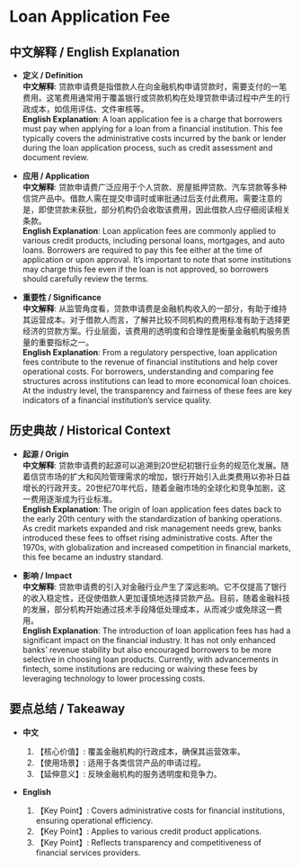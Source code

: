 # Loan Application Fee

## 中文解释 / English Explanation

* **定义 / Definition**  
  **中文解释**: 贷款申请费是指借款人在向金融机构申请贷款时，需要支付的一笔费用。这笔费用通常用于覆盖银行或贷款机构在处理贷款申请过程中产生的行政成本，如信用评估、文件审核等。  
  **English Explanation**: A loan application fee is a charge that borrowers must pay when applying for a loan from a financial institution. This fee typically covers the administrative costs incurred by the bank or lender during the loan application process, such as credit assessment and document review.

* **应用 / Application**  
  **中文解释**: 贷款申请费广泛应用于个人贷款、房屋抵押贷款、汽车贷款等多种信贷产品中。借款人需在提交申请时或审批通过后支付此费用。需要注意的是，即使贷款未获批，部分机构仍会收取该费用，因此借款人应仔细阅读相关条款。  
  **English Explanation**: Loan application fees are commonly applied to various credit products, including personal loans, mortgages, and auto loans. Borrowers are required to pay this fee either at the time of application or upon approval. It’s important to note that some institutions may charge this fee even if the loan is not approved, so borrowers should carefully review the terms.

* **重要性 / Significance**  
  **中文解释**: 从监管角度看，贷款申请费是金融机构收入的一部分，有助于维持其运营成本。对于借款人而言，了解并比较不同机构的费用标准有助于选择更经济的贷款方案。行业层面，该费用的透明度和合理性是衡量金融机构服务质量的重要指标之一。  
  **English Explanation**: From a regulatory perspective, loan application fees contribute to the revenue of financial institutions and help cover operational costs. For borrowers, understanding and comparing fee structures across institutions can lead to more economical loan choices. At the industry level, the transparency and fairness of these fees are key indicators of a financial institution’s service quality.

## 历史典故 / Historical Context

* **起源 / Origin**  
  **中文解释**: 贷款申请费的起源可以追溯到20世纪初银行业务的规范化发展。随着信贷市场的扩大和风险管理需求的增加，银行开始引入此类费用以弥补日益增长的行政开支。20世纪70年代后，随着金融市场的全球化和竞争加剧，这一费用逐渐成为行业标准。  
  **English Explanation**: The origin of loan application fees dates back to the early 20th century with the standardization of banking operations. As credit markets expanded and risk management needs grew, banks introduced these fees to offset rising administrative costs. After the 1970s, with globalization and increased competition in financial markets, this fee became an industry standard.

* **影响 / Impact**  
  **中文解释**: 贷款申请费的引入对金融行业产生了深远影响。它不仅提高了银行的收入稳定性，还促使借款人更加谨慎地选择贷款产品。目前，随着金融科技的发展，部分机构开始通过技术手段降低处理成本，从而减少或免除这一费用。  
  **English Explanation**: The introduction of loan application fees has had a significant impact on the financial industry. It has not only enhanced banks’ revenue stability but also encouraged borrowers to be more selective in choosing loan products. Currently, with advancements in fintech, some institutions are reducing or waiving these fees by leveraging technology to lower processing costs.

## 要点总结 / Takeaway

* **中文**  
  1. 【核心价值】: 覆盖金融机构的行政成本，确保其运营效率。
  2. 【使用场景】: 适用于各类信贷产品的申请过程。
  3. 【延伸意义】: 反映金融机构的服务透明度和竞争力。

* **English**  
  1. 【Key Point】: Covers administrative costs for financial institutions, ensuring operational efficiency.
  2. 【Key Point】: Applies to various credit product applications.
  3. 【Key Point】: Reflects transparency and competitiveness of financial services providers.